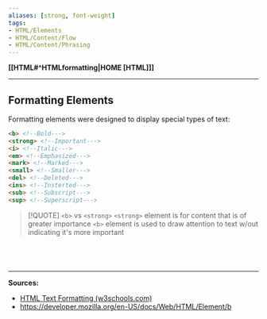 ```yaml
---
aliases: [strong, font-weight]
tags:
- HTML/Elements
- HTML/Content/Flow
- HTML/Content/Phrasing
---
```

**[[HTML#^HTMLformatting|HOME [HTML]]]**

---
## Formatting Elements
Formatting elements were designed to display special types of text:
```HTML
<b> <!--Bold--->
<strong> <!--Important--->
<i> <!--Italic--->
<em> <!--Emphasized--->
<mark> <!--Marked--->
<small> <!--Smaller--->
<del> <!--Deleted--->
<ins> <!--Insterted--->
<sub> <!--Subscript--->
<sup> <!--Superscript--->
```

>[!QUOTE] `<b>` vs `<strong>`
> `<strong>` element is for content that is of greater importance
> `<b>` element is used to draw attention to text w/out indicating it's more important

# 

<br>

---
**Sources:**
- [HTML Text Formatting (w3schools.com)](https://www.w3schools.com/html/html_formatting.asp)
- https://developer.mozilla.org/en-US/docs/Web/HTML/Element/b